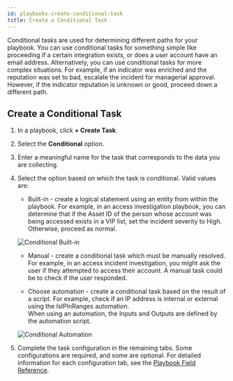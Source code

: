 ```yaml
---
id: playbooks-create-conditional-task
title: Create a Conditional Task
---
```

Conditional tasks are used for determining different paths for your playbook. You can use conditional tasks for something simple like proceeding if a certain integration exists, or does a user account have an email address. Alternatively, you can use conditional tasks for more complex situations. For example, if an indicator was enriched and the reputation was set to bad, escalate the incident for managerial approval. However, if the indicator reputation is unknown or good, proceed down a different path.

## Create a Conditional Task

1. In a playbook, click **+ Create Task**.

2. Select the **Conditional** option.

3. Enter a meaningful name for the task that corresponds to the data you are collecting.

4. Select the option based on which the task is conditional. Valid values are:
	* Built-in - create a logical statement using an entity from within the playbook. For example, in an access investigation playbook, you can determine that if the Asset ID of the person whose account was being accessed exists in a VIP list, set the incident severity to High. Otherwise, proceed as normal.

	![Conditional Built-in](/doc_imgs/playbooks/playbook_conditional_built-in.png)

	* Manual - create a conditional task which must be manually resolved. For example, in an access incident investigation, you might ask the user if they attempted to access their account. A manual task could be to check if the user responded.

	* Choose automation - create a conditional task based on the result of a script. For example, check if an IP address is internal or external using the IsIPInRanges automation. <br/> When using an automation, the Inputs and Outputs are defined by the automation script.  

	![Conditional Automation](/doc_imgs/playbooks/playbook_conditional_automation.png)

5. Complete the task configuration in the remaining tabs. Some configurations are required, and some are optional. For detailed information for each configuration tab, see the [Playbook Field Reference](../playbooks/playbooks-field-reference).
